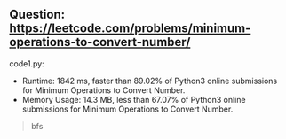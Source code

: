 ## Question: https://leetcode.com/problems/minimum-operations-to-convert-number/

code1.py:
* Runtime: 1842 ms, faster than 89.02% of Python3 online submissions for Minimum Operations to Convert Number.
* Memory Usage: 14.3 MB, less than 67.07% of Python3 online submissions for Minimum Operations to Convert Number.
> bfs